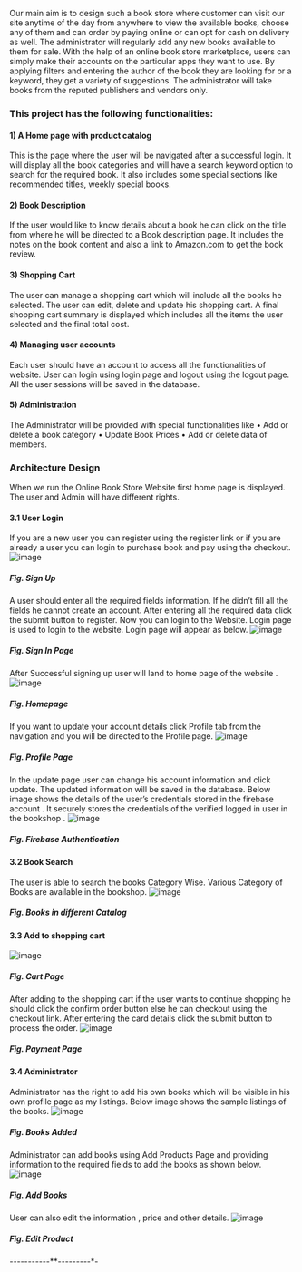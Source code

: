 Our main aim is to design such a book store where customer can visit our site anytime 
of the day from anywhere to view the available books, choose any of them and can order by 
paying online or can opt for cash on delivery as well. The administrator will regularly add any 
new books available to them for sale. With the help of an online book store marketplace, users 
can simply make their accounts on the particular apps they want to use. By applying filters and 
entering the author of the book they are looking for or a keyword, they get a variety of 
suggestions. The administrator will take books from the reputed publishers and vendors only.

### This project has the following functionalities:

#### 1) A Home page with product catalog
This is the page where the user will be navigated after a successful login. It will display all the
book categories and will have a search keyword option to search for the required book. It also
includes some special sections like recommended titles, weekly special books.

#### 2) Book Description
If the user would like to know details about a book he can click on the title from where he
will be directed to a Book description page. It includes the notes on the book content and also
a link to Amazon.com to get the book review.

#### 3) Shopping Cart
The user can manage a shopping cart which will include all the books he selected. The user
can edit, delete and update his shopping cart. A final shopping cart summary is displayed
which includes all the items the user selected and the final total cost.

#### 4) Managing user accounts
Each user should have an account to access all the functionalities of website. User can login
using login page and logout using the logout page. All the user sessions will be saved in the
database.

#### 5) Administration
The Administrator will be provided with special functionalities like
• Add or delete a book category
• Update Book Prices
• Add or delete data of members. 

### Architecture Design
When we run the Online Book Store Website first home page is displayed. The user
and Admin will have different rights.
#### 3.1 User Login

If you are a new user you can register using the register link or if you are already a user you
can login to purchase book and pay using the checkout. 
![image](https://github.com/Akhilesh020207/BookShop-Website/assets/116174735/a2b75c16-2017-4ed9-aca7-1e958ce3ce6c)

##### Fig. Sign Up
A user should enter all the required fields information. If he didn’t fill all the fields he cannot
create an account. After entering all the required data click the submit button to register. Now
you can login to the Website. Login page is used to login to the website. Login page will
appear as below.
![image](https://github.com/Akhilesh020207/BookShop-Website/assets/116174735/7420f9a8-a1bc-4790-810e-df9d0b225601)

##### Fig. Sign In Page
After Successful signing up user will land to home page of the website .
![image](https://github.com/Akhilesh020207/BookShop-Website/assets/116174735/4cef7aa7-4493-4c82-aa1c-9693b9fd6731)

##### Fig. Homepage
If you want to update your account details click Profile tab from the navigation and you will be
directed to the Profile page.
![image](https://github.com/Akhilesh020207/BookShop-Website/assets/116174735/1c3c2a9e-e435-4493-b133-aeef182e7ada)

##### Fig. Profile Page
In the update page user can change his account information and click update. The updated
information will be saved in the database.
Below image shows the details of the user’s credentials stored in the firebase account . It
securely stores the credentials of the verified logged in user in the bookshop .
![image](https://github.com/Akhilesh020207/BookShop-Website/assets/116174735/89940381-de74-4c99-86aa-a616ef41cc3c)

##### Fig. Firebase Authentication

#### 3.2 Book Search
The user is able to search the books Category Wise. Various Category of Books are available
in the bookshop.
![image](https://github.com/Akhilesh020207/BookShop-Website/assets/116174735/46d691b9-7bb6-4ecb-8ba4-6eb5a4b7b25b)

##### Fig. Books in different Catalog

#### 3.3 Add to shopping cart
![image](https://github.com/Akhilesh020207/BookShop-Website/assets/116174735/9a86af50-90f1-48e5-9574-265e36d67885)

##### Fig. Cart Page
After adding to the shopping cart if the user wants to continue shopping he should click the
confirm order button else he can checkout using the checkout link.
After entering the card details click the submit button to process the order.
![image](https://github.com/Akhilesh020207/BookShop-Website/assets/116174735/85ed1384-349a-4a9f-b52c-3f14e9bccbb8)

##### Fig. Payment Page

#### 3.4 Administrator

Administrator has the right to add his own books which will be visible in his own profile
page as my listings.
Below image shows the sample listings of the books.
![image](https://github.com/Akhilesh020207/BookShop-Website/assets/116174735/529a5bd4-f4b9-4957-854c-a0a051a10688)

##### Fig. Books Added
Administrator can add books using Add Products Page and providing information to the
required fields to add the books as shown below.
![image](https://github.com/Akhilesh020207/BookShop-Website/assets/116174735/973ef9d0-0357-4a95-bb13-80d9bf6ac2bc)

##### Fig. Add Books
 User can also edit the information , price and other details.
![image](https://github.com/Akhilesh020207/BookShop-Website/assets/116174735/6c039065-908a-407b-8dc7-15563527d87f)

##### Fig. Edit Product

-*-*-*-*-*-*-*-*-*-*-**-*-*-*-*-*-*-*-*-*-
